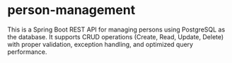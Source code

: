 # person-management
This is a Spring Boot REST API for managing persons using PostgreSQL as the database. It supports CRUD operations (Create, Read, Update, Delete) with proper validation, exception handling, and optimized query performance.
